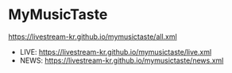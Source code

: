 # MyMusicTaste
https://livestream-kr.github.io/mymusictaste/all.xml
- LIVE: https://livestream-kr.github.io/mymusictaste/live.xml
- NEWS: https://livestream-kr.github.io/mymusictaste/news.xml
